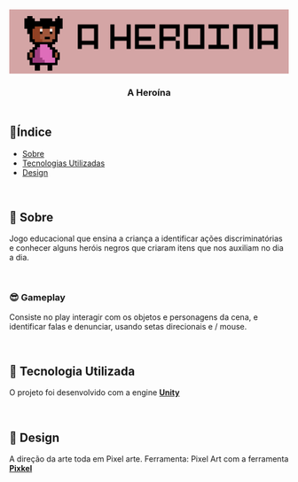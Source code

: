 
<h3 align="center">
   <img alt="A Heroína" title="#logo" src="https://github.com/karlacorrea/Aheroina/blob/main/A%20Heroina_Data/sprite/logo.png">
   <br><br>
   <b>A Heroína</b>  
   <br><br>
 

  </a>
 </p>
</h3>

## 🔖Índice

- [Sobre](#sobre)
- [Tecnologias Utilizadas](#tecnologias-utilizadas)
- [Design](#design)


<br>

<a id="sobre"></a>
## 🧐 Sobre

Jogo educacional que ensina a criança a identificar ações discriminatórias e conhecer alguns heróis negros que criaram itens que nos auxiliam no dia a dia.

<br>

### 😎 Gameplay

Consiste no play interagir com os objetos e personagens da cena, e identificar falas e denunciar, usando setas direcionais e / mouse.

<br>

<a id="tecnologias-utilizadas"></a>
## 🚀 Tecnologia Utilizada

O projeto foi desenvolvido com a engine **[Unity](https://unity.com/)**

<br>

<a id="design"></a>
## 🎨 Design

A direção da arte toda em Pixel arte.
Ferramenta: Pixel Art com a ferramenta  **[Pixkel](https://www.piskelapp.com/)**


<br>

